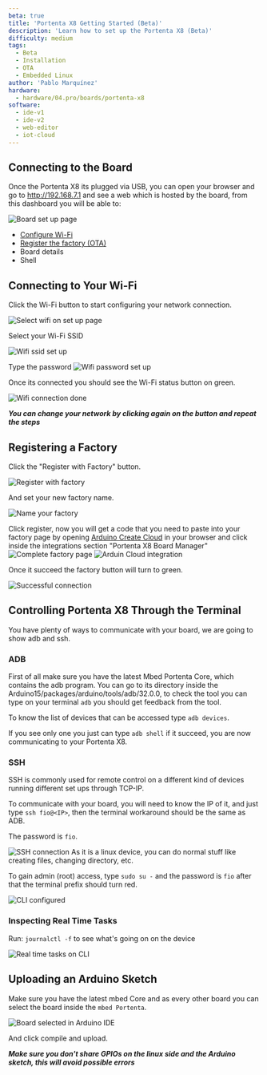 ```yaml
---
beta: true
title: 'Portenta X8 Getting Started (Beta)'
description: 'Learn how to set up the Portenta X8 (Beta)'
difficulty: medium
tags:
  - Beta
  - Installation
  - OTA
  - Embedded Linux
author: 'Pablo Marquínez'
hardware:
  - hardware/04.pro/boards/portenta-x8
software:
  - ide-v1
  - ide-v2
  - web-editor
  - iot-cloud
---
```


## Connecting to the Board

Once the Portenta X8 its plugged via USB, you can open your browser and go to http://192.168.7.1 and see a web which is hosted by the board, from this dashboard you will be able to:

![Board set up page](assets/x8-oob-main.png)


* [Configure Wi-Fi](#connecting-to-your-wi-fi)
* [Register the factory (OTA)](#registering-a-factory)
* Board details
* Shell

## Connecting to Your Wi-Fi

Click the Wi-Fi button to start configuring your network connection.

![Select wifi on set up page](assets/x8-oob-main-wifi.png)

Select your Wi-Fi SSID

![Wifi ssid set up](assets/x8-oob-wifi-ssid.png)

Type the password
![Wifi password set up](assets/x8-oob-wifi-pass.png)

Once its connected you should see the Wi-Fi status button on green.

![Wifi connection done](assets/x8-oob-wifi-sucess.png)


***You can change your network by clicking again on the button and repeat the steps***

## Registering a Factory

Click the "Register with Factory" button.

![Register with factory](assets/x8-oob-main-factory.png)

And set your new factory name.

![Name your factory](assets/x8-oob-factory-name.png)

Click register, now you will get a code that you need to paste into your factory page by opening [Arduino Create Cloud](https://create.arduino.cc) in your browser and click inside the integrations section "Portenta X8 Board Manager"
![Complete factory page](assets/x8-oob-factory-register.png)
![Arduin Cloud integration](assets/cloud-main.png)

Once it succeed the factory button will turn to green.

![Successful connection](assets/x8-oob-wifi-sucess.png)


## Controlling Portenta X8 Through the Terminal

You have plenty of ways to communicate with your board, we are going to show adb and ssh.

### ADB

First of all make sure you have the latest Mbed Portenta Core, which contains the adb program.
You can go to its directory inside the Arduino15/packages/arduino/tools/adb/32.0.0, to check the tool you can type on your terminal `adb` you should get feedback from the tool.

To know the list of devices that can be accessed type `adb devices`.

If you see only one you just can type `adb shell` if it succeed, you are now communicating to your Portenta X8.

### SSH

SSH is commonly used for remote control on a different kind of devices running different set ups through TCP-IP.

To communicate with your board, you will need to know the IP of it, and just type `ssh fio@<IP>`, then the terminal workaround should be the same as ADB.  

The password is `fio`.

![SSH connection](assets/ssh-connection.png)
As it is a linux device, you can do normal stuff like creating files, changing directory, etc.

To gain admin (root) access, type `sudo su -` and the password is `fio`  after that the terminal prefix should turn red.

![CLI configured](assets/ssh-connection-admin.png)

### Inspecting Real Time Tasks

Run: `journalctl -f` to see what's going on on the device

![Real time tasks on CLI](assets/command-journalctl.png)

## Uploading an Arduino Sketch

Make sure you have the latest mbed Core and as every other board you can select the board inside the `mbed Portenta`.

![Board selected in Arduino IDE](assets/IDE-boards.png)

And click compile and upload.

***Make sure you don't share GPIOs on the linux side and the Arduino sketch, this will avoid possible errors***
